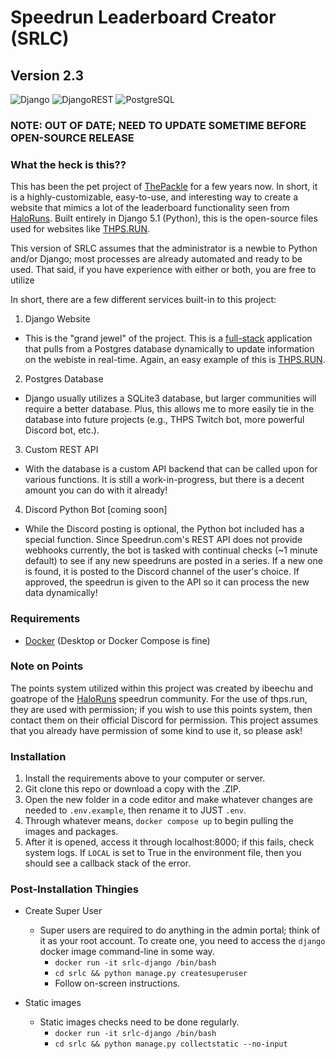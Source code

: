 # Speedrun Leaderboard Creator (SRLC)
## Version 2.3

![Django](https://img.shields.io/badge/Django-5.1.7-green.svg?logo=django&logoColor=white)
![DjangoREST](https://img.shields.io/badge/django--rest--framework-3.16.0-blue?labelColor=333333&logo=django&logoColor=white&color=green)
![PostgreSQL](https://img.shields.io/badge/PostgreSQL-17.4-green?logo=postgresql&logoColor=white)



### NOTE: OUT OF DATE; NEED TO UPDATE SOMETIME BEFORE OPEN-SOURCE RELEASE

### What the heck is this??
This has been the pet project of [ThePackle](https://twitch.tv/thepackle) for a few years now. In short, it is a highly-customizable, easy-to-use, and interesting way to create a website that mimics a lot of the leaderboard functionality seen from [HaloRuns](https://haloruns.com). Built entirely in Django 5.1 (Python), this is the open-source files used for websites like [THPS.RUN](https://thps.run).

This version of SRLC assumes that the administrator is a newbie to Python and/or Django; most processes are already automated and ready to be used. That said, if you have experience with either or both, you are free to utilize 

In short, there are a few different services built-in to this project:
1. Django Website
  - This is the "grand jewel" of the project. This is a [full-stack](https://www.w3schools.com/whatis/whatis_fullstack.asp) application that pulls from a Postgres database dynamically to update information on the webiste in real-time. Again, an easy example of this is [THPS.RUN](https://thps.run).
2. Postgres Database
  - Django usually utilizes a SQLite3 database, but larger communities will require a better database. Plus, this allows me to more easily tie in the database into future projects (e.g., THPS Twitch bot, more powerful Discord bot, etc.).
3. Custom REST API
  - With the database is a custom API backend that can be called upon for various functions. It is still a work-in-progress, but there is a decent amount you can do with it already!
4. Discord Python Bot [coming soon]
  - While the Discord posting is optional, the Python bot included has a special function. Since Speedrun.com's REST API does not provide webhooks currently, the bot is tasked with continual checks (~1 minute default) to see if any new speedruns are posted in a series. If a new one is found, it is posted to the Discord channel of the user's choice. If approved, the speedrun is given to the API so it can process the new data dynamically!

### Requirements
- [Docker](https://www.docker.com/products/docker-desktop/) (Desktop or Docker Compose is fine)

### Note on Points
The points system utilized within this project was created by ibeechu and goatrope of the [HaloRuns](https://haloruns.com) speedrun community. For the use of thps.run, they are used with permission; if you wish to use this points system, then contact them on their official Discord for permission. This project assumes that you already have permission of some kind to use it, so please ask!

### Installation
1. Install the requirements above to your computer or server.
2. Git clone this repo or download a copy with the .ZIP.
3. Open the new folder in a code editor and make whatever changes are needed to `.env.example`, then rename it to JUST `.env`.
4. Through whatever means, `docker compose up` to begin pulling the images and packages.
5. After it is opened, access it through localhost:8000; if this fails, check system logs. If `LOCAL` is set to True in the environment file, then you should see a callback stack of the error.

### Post-Installation Thingies
* Create Super User
  - Super users are required to do anything in the admin portal; think of it as your root account. To create one, you need to access the `django` docker image command-line in some way.
    - `docker run -it srlc-django /bin/bash`
    - `cd srlc && python manage.py createsuperuser`
    - Follow on-screen instructions.

* Static images
  - Static images checks need to be done regularly.
    - `docker run -it srlc-django /bin/bash`
    - `cd srlc && python manage.py collectstatic --no-input`


[1]: https://img.shields.io/pypi/v/martor.svg
[2]: https://pypi.python.org/pypi/martor

[3]: https://img.shields.io/badge/donate-paypal-blue
[4]: https://www.paypal.com/paypalme/summonagus

[5]: https://img.shields.io/badge/license-GNUGPLv3-blue.svg
[6]: https://raw.githubusercontent.com/agusmakmun/django-markdown-editor/master/LICENSE

[7]: https://img.shields.io/pypi/pyversions/martor.svg
[8]: https://pypi.python.org/pypi/martor

[9]: https://img.shields.io/badge/Django-3.2%20%3E=%204.2-green.svg
[10]: https://www.djangoproject.com

[11]: https://img.shields.io/github/actions/workflow/status/agusmakmun/django-markdown-editor/run-tests.yml?branch=master
[12]: https://github.com/agusmakmun/django-markdown-editor/actions/workflows/run-tests.yml

[13]: https://github.com/agusmakmun/django-markdown-editor/wiki
[14]: https://github.com/agusmakmun/django-markdown-editor/tree/master/martor_demo/app/templates
[15]: https://github.com/adi-/django-markdownx
[16]: https://github.com/waylan/Python-Markdown
[17]: https://rsted.info.ucl.ac.be

[18]: https://img.shields.io/badge/code%20style-black-000000.svg
[19]: https://github.com/ambv/black